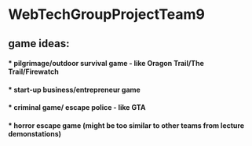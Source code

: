# **WebTechGroupProjectTeam9**
## game ideas:
#### * pilgrimage/outdoor survival game - like Oragon Trail/The Trail/Firewatch
#### * start-up business/entrepreneur game
#### * criminal game/ escape police - like GTA
#### * horror escape game (might be too similar to other teams from lecture demonstations)
